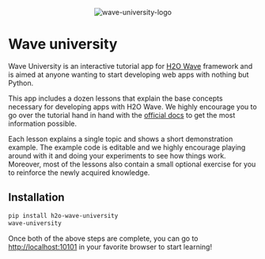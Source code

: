 <p align="center">
  <img src='https://github.com/h2oai/wave/blob/master/assets/brand/wave-university-wide.png?raw=true' alt='wave-university-logo'/>
</p>

# Wave university

Wave University is an interactive tutorial app for [H2O Wave](https://wave.h2o.ai/) framework and is aimed at anyone wanting to start developing web apps with nothing but Python.

This app includes a dozen lessons that explain the base concepts necessary for developing apps with H2O Wave. We highly encourage you to go over the tutorial hand in hand with the [official docs](https://wave.h2o.ai/) to get the most information possible.

Each lesson explains a single topic and shows a short demonstration example. The example code is editable and we highly encourage playing around with it and doing your experiments to see how things work. Moreover, most of the lessons also contain a small optional exercise for you to reinforce the newly acquired knowledge.

## Installation

```sh
pip install h2o-wave-university
wave-university
```

Once both of the above steps are complete, you can go to <http://localhost:10101> in your favorite browser to start learning!
